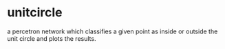 # unitcircle
a percetron network which classifies a given point as inside or outside the unit circle and plots the results.
